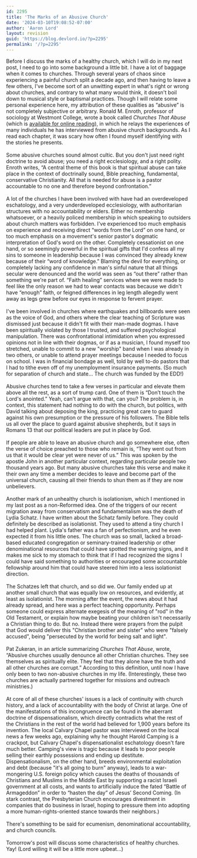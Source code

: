 ```yaml
---
id: 2295
title: 'The Marks of an Abusive Church'
date: '2024-03-10T19:08:52-07:00'
author: 'Aaron Lord'
layout: revision
guid: 'https://blog.devlord.io/?p=2295'
permalink: '/?p=2295'
---
```


Before I discuss the marks of a healthy church, which I will do in my next post, I need to go into some background a little bit. I have a lot of baggage when it comes to churches. Through several years of chaos since experiencing a painful church split a decade ago, and then having to leave a few others, I've become sort of an unwitting expert in what's right or wrong about churches, and contrary to what many would think, it doesn't boil down to musical style or baptismal practices. Though I will relate some personal experience here, my attribution of these qualities as “abusive” is not completely subjective or arbitrary. Ronald M. Enroth, professor of sociology at Westmont College, wrote a book called <i>Churches That Abuse</i> (which is <a href="http://www.ccel.us/churches.toc.html">available for online reading</a>), in which he relays the experiences of many individuals he has interviewed from abusive church backgrounds. As I read each chapter, it was scary how often I found myself identifying with the stories he presents.<br /><br />Some abusive churches sound almost cultic. But you don't just need right doctrine to avoid abuse; you need a right ecclesiology, and a right polity. Enroth writes, “A central theme of this book is that spiritual abuse can take place in the context of doctrinally sound, Bible preaching, fundamental, conservative Christianity. All that is needed for abuse is a pastor accountable to no one and therefore beyond confrontation.”<br /><br />A lot of the churches I have been involved with have had an overdeveloped eschatology, and a very underdeveloped ecclesiology, with authoritarian structures with no accountability or elders. Either no membership whatsoever, or a heavily policed membership in which speaking to outsiders about church matters was forbidden. I've experienced too much emphasis on experience and receiving direct “words from the Lord” on one hand, or too much emphasis on a movement's senior pastor's dogmatic interpretation of God's word on the other. Completely cessationist on one hand, or so seemingly powerful in the spiritual gifts that I'd confess all my sins to someone in leadership because I was convinced they already knew because of their “word of knowledge.” Blaming the devil for everything, or completely lacking any confidence in man's sinful nature that all things secular were denounced and the world was seen as “out there” rather than something we're part of. “Faith healing” services where we were made to feel like the only reason we had to wear contacts was because we didn't have “enough” faith, or feigned differences in leg length allegedly went away as legs grew before our eyes in response to fervent prayer. <br /><br />I've been involved in churches where earthquakes and billboards were seen as the voice of God, and others where the clear teaching of Scripture was dismissed just because it didn't fit with their man-made dogmas. I have been spiritually violated by those I trusted, and suffered psychological manipulation. There was confrontational intimidation when you expressed opinions not in line with their dogmas, or if as a musician, I found myself too stretched, unable to commit to a new "worship" band when I was already in two others, or unable to attend prayer meetings because I needed to focus on school. I was in financial bondage as well, told by well to-do pastors that I had to tithe even off of my unemployment insurance payments. (So much for separation of church and state... The church was funded by the EDD!)<br /><br />Abusive churches tend to take a few verses in particular and elevate them above all the rest, as a sort of trump card. One of them is “Don’t touch the Lord's anointed.” Yeah, can't argue with that, can you? The problem is, in context, this statement had nothing to do with the church, but politics, with David talking about deposing the king, practicing great care to guard against his own presumption or the pressure of his followers. The Bible tells us all over the place to guard against abusive shepherds, but it says in Romans 13 that our political leaders are put in place by God.<br /><br />If people are able to leave an abusive church and go somewhere else, often the verse of choice preached to those who remain is, “They went out from us that it would be clear yet were never of us.” This was spoken by the apostle John in another particular context, regarding particular people two thousand years ago. But many abusive churches take this verse and make it their own any time a member decides to leave and become part of the universal church, causing all their friends to shun them as if they are now unbelievers.<br /><br />Another mark of an unhealthy church is isolationism, which I mentioned in my last post as a non-Reformed idea. One of the triggers of our recent migration away from conservatism and fundamentalism was the death of Lydia Schatz. I have written about the Schatz family before. They could definitely be described as isolationist. They used to attend a tiny church I had helped plant. Lydia's father was a fan of perfectionism, and he even expected it from his little ones. The church was so small, lacked a broad-based educated congregation or seminary-trained leadership or other denominational resources that could have spotted the warning signs, and it makes me sick to my stomach to think that if I had recognized the signs I could have said something to authorities or encouraged some accountable fellowship around him that could have steered him into a less isolationist direction.<br /><br />The Schatzes left that church, and so did we. Our family ended up at another small church that was equally low on resources, and evidently, at least as isolationist. The morning after the event, the news about it had already spread, and here was a perfect teaching opportunity. Perhaps someone could express alternate exegesis of the meaning of "rod" in the Old Testament, or explain how maybe beating your children isn't necessarily a Christian thing to do. But no. Instead there were prayers from the pulpit that God would deliver this "Christian brother and sister" who were "falsely accused", being "persecuted by the world for being salt and light".<br /><br />Pat Zukeran, in an article summarizing <i>Churches That Abuse</i>, wrote, “Abusive churches usually denounce all other Christian churches. They see themselves as spiritually elite. They feel that they alone have the truth and all other churches are corrupt.” According to this definition, until now I have only been to two non-abusive churches in my life. (Interestingly, these two churches are actually partnered together for missions and outreach ministries.)<br /><br />At core of all of these churches' issues is a lack of continuity with church history, and a lack of accountability with the body of Christ at large. One of the manifestations of this incongruence can be found in the aberrant doctrine of dispensationalism, which directly contradicts what the rest of the Christians in the rest of the world had believed for 1,900 years before its invention. The local Calvary Chapel pastor was interviewed on the local news a few weeks ago, explaining why he thought Harold Camping is a crackpot, but Calvary Chapel's dispensationalist eschatology doesn't fare much better.  Camping's view is tragic because it leads to poor people selling their earthly possessions and ending up destitute. Dispensationalism, on the other hand, breeds environmental exploitation and debt (because "it's all going to burn" anyway), leads to a war-mongering U.S. foreign policy which causes the deaths of thousands of Christians and Muslims in the Middle East by supporting a racist Israeli government at all costs, and wants to artificially induce the fated “Battle of Armageddon” in order to “hasten the day” of Jesus’ Second Coming. (In stark contrast, the Presbyterian Church encourages divestment in companies that do business in Israel, hoping to pressure them into adopting a more human-rights-oriented stance towards their neighbors.)<br /><br />There's something to be said for ecumenism, denominational accountability, and church councils.<br /><br />Tomorrow's post will discuss some characteristics of healthy churches. Yay! (Lord willing it will be a little more upbeat...)<div class="blogger-post-footer"></div>